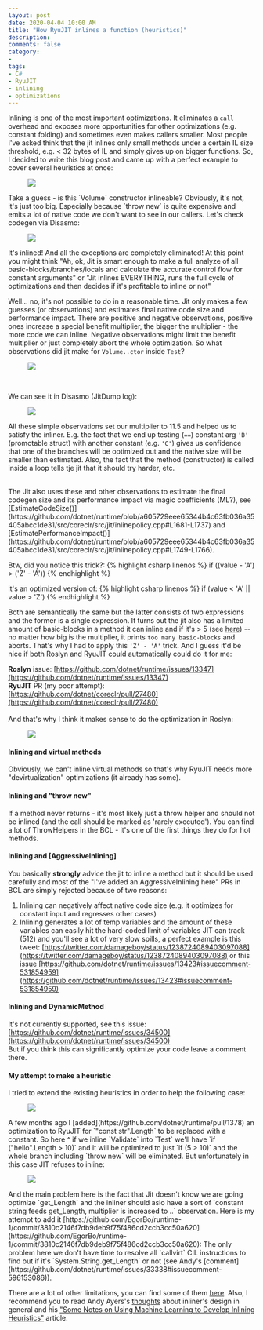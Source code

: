```yaml
---
layout: post
date: 2020-04-04 10:00 AM
title: "How RyuJIT inlines a function (heuristics)"
description: 
comments: false
category: 
-
tags:
- C#
- RyuJIT
- inlining
- optimizations
---
```


Inlining is one of the most important optimizations. It eliminates a `call` overhead and exposes more opportunities for other optimizations (e.g. constant folding) and sometimes even makes callers smaller. Most people I've asked think that the jit inlines only small methods under a certain IL size threshold, e.g. < 32 bytes of IL and simply gives up on bigger functions.
So, I decided to write this blog post and came up with a perfect example to cover several heuristics at once:
<figure>
	<img src="/images/inline/raw.png" />
</figure>
Take a guess - is this `Volume` constructor inlineable? Obviously, it's not, it's just too big. Especially because `throw new`
is quite expensive and emits a lot of native code we don't want to see in our callers. Let's check codegen via Disasmo:

<figure>
	<img src="/images/inline/codegen1.png" />
</figure>

It's inlined! And all the exceptions are completely eliminated! At this point you might think "Ah, ok, Jit is
smart enough to make a full analyze of all basic-blocks/branches/locals and calculate the accurate control flow for constant arguments" or
"Jit inlines EVERYTHING, runs the full cycle of optimizations and then decides if it's profitable to inline or not"

Well... no, it's not possible to do in a reasonable time. Jit only makes a few guesses (or observations) and estimates final native code size and performance impact. There are positive and negative observations, positive ones increase a special benefit multiplier, the bigger the multiplier - the more code we can inline. Negative observations might limit the benefit multiplier or just completely abort the whole optimization. So what observations did jit make for `Volume..ctor` inside `Test`?

<figure>
	<img src="/images/inline/heuristics.png" />
</figure>

<br/>

We can see it in Disasmo (JitDump log):

<figure>
	<img src="/images/inline/bm.png" />
</figure>

All these simple observations set our multiplier to 11.5 and helped us to satisfy the inliner. E.g. the fact that we end up testing (`==`) constant arg `'B'` (promotable struct) with another constant (e.g. `'C'`) gives us confidence that one of the branches will
be optimized out and the native size will be smaller than estimated. Also, the fact that the method (constructor) is called inside a loop tells tje jit that it should try harder, etc.


<br/>
The Jit also uses these and other observations to estimate the final codegen size and its performance impact via magic coefficients (ML?), see
[EstimateCodeSize()](https://github.com/dotnet/runtime/blob/a605729eee65344b4c63fb036a35405abcc1de31/src/coreclr/src/jit/inlinepolicy.cpp#L1681-L1737) and [EstimatePerformanceImpact()](https://github.com/dotnet/runtime/blob/a605729eee65344b4c63fb036a35405abcc1de31/src/coreclr/src/jit/inlinepolicy.cpp#L1749-L1766).

Btw, did you notice this trick?:
{% highlight csharp linenos %}
if ((value - 'A') > ('Z' - 'A'))
{% endhighlight %}

it's an optimized version of:
{% highlight csharp linenos %}
if (value < 'A' || value > 'Z')
{% endhighlight %}

Both are semantically the same but the latter consists of two expressions and the former is a single expression. It turns out the jit also has a limited amount of basic-blocks in a method it can inline and if it's > 5 (see [here](https://github.com/dotnet/runtime/blob/a605729eee65344b4c63fb036a35405abcc1de31/src/coreclr/src/jit/inlinepolicy.cpp#L492-L495)) -- no matter how big is the multiplier, it prints `too many basic-blocks` and aborts. That's why I had to apply this `'Z' - 'A'` trick. And I guess it'd be nice if both Roslyn and RyuJIT could automatically could do it for me:

**Roslyn** issue: [https://github.com/dotnet/runtime/issues/13347](https://github.com/dotnet/runtime/issues/13347)<br/>
**RyuJIT** PR (my poor attempt): [https://github.com/dotnet/coreclr/pull/27480](https://github.com/dotnet/coreclr/pull/27480)<br/><br/> 
And that's why I think it makes sense to do the optimization in Roslyn:

<figure>
	<img src="/images/inline/roslyn.png"/>
</figure>

#### Inlining and virtual methods
Obviously, we can't inline virtual methods so that's why RyuJIT needs more "devirtualization" optimizations (it already has some).

#### Inlining and "throw new"
If a method never returns - it's most likely just a throw helper and should not be inlined (and the call should be marked as 'rarely executed'). You can find a lot of ThrowHelpers in the BCL - it's one of the first things they do for hot methods.

#### Inlining and [AggressiveInlining]
You basically __strongly__ advice the jit to inline a method but it should be used carefully and most of the "I've added an AggressiveInlining here" PRs in BCL are simply rejected because of two reasons:
1) Inlining can negatively affect native code size (e.g. it optimizes for constant input and regresses other cases)
2) Inlining generates a lot of temp variables and the amount of these variables can easily hit the hard-coded limit of variables JIT can track (512) and you'll see a lot of very slow spills, a perfect example is this tweet: [https://twitter.com/damageboy/status/1238724089403097088](https://twitter.com/damageboy/status/1238724089403097088) or this issue [https://github.com/dotnet/runtime/issues/13423#issuecomment-531854959](https://github.com/dotnet/runtime/issues/13423#issuecomment-531854959)

#### Inlining and DynamicMethod
It's not currently supported, see this issue: [https://github.com/dotnet/runtime/issues/34500](https://github.com/dotnet/runtime/issues/34500)<br/>
But if you think this can significantly optimize your code leave a comment there.

#### My attempt to make a heuristic
I tried to extend the existing heuristics in order to help the following case:
<figure>
	<img src="/images/inline/strlen.png"/>
</figure>
A few months ago I [added](https://github.com/dotnet/runtime/pull/1378) an optimization to RyuJIT for `"const str".Length` to be replaced with a constant. So here ^ if we inline
`Validate` into `Test` we'll have `if ("hello".Length > 10)` and it will be optimized to just `if (5 > 10)` and the whole
branch including `throw new` will be eliminated. But unfortunately in this case JIT refuses to inline:
<figure>
	<img src="/images/inline/strlen2.png"/>
</figure>
And the main problem here is the fact that Jit doesn't know we are going optimize `get_Length` and the inliner should aslo 
have a sort of `constant string feeds get_Length, multiplier is increased to ..` observation. Here is my attempt to add it [https://github.com/EgorBo/runtime-1/commit/3810c2146f7db9deb9f75f486cd2ccb3cc50a620](https://github.com/EgorBo/runtime-1/commit/3810c2146f7db9deb9f75f486cd2ccb3cc50a620): The only problem here we don't have time to resolve all `callvirt` CIL instructions to find out if it's `System.String.get_Length` or not (see Andy's [comment](https://github.com/dotnet/runtime/issues/33338#issuecomment-596153086)).

There are a lot of other limitations, you can find some of them [here](https://github.com/dotnet/runtime/blob/master/src/coreclr/src/jit/inline.def). Also, I recommend you to read Andy Ayers's [thoughts](https://github.com/dotnet/runtime/issues/34286#issuecomment-606186300) about inliner's design in general and his ["Some Notes on Using Machine Learning to Develop Inlining Heuristics"](https://github.com/AndyAyersMS/PerformanceExplorer/blob/master/notes/notes-aug-2016.md) article.
